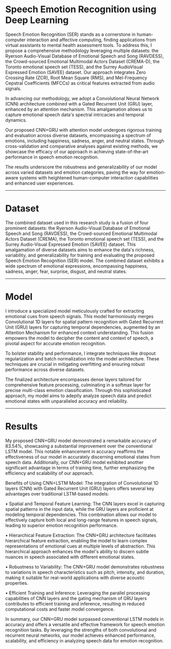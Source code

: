 # Speech Emotion Recognition using Deep Learning

Speech Emotion Recognition (SER) stands as a cornerstone in human-computer interaction and affective computing, finding applications from virtual assistants to mental health assessment tools. To address this, I propose a comprehensive methodology leveraging multiple datasets: the Ryerson Audio-Visual Database of Emotional Speech and Song (RAVDESS), the Crowd-sourced Emotional Multimodal Actors Dataset (CREMA-D), the Toronto emotional speech set (TESS), and the Surrey AudioVisual Expressed Emotion (SAVEE) dataset. Our approach integrates Zero Crossing Rate (ZCR), Root Mean Square (RMS), and Mel-Frequency Cepstral Coefficients (MFCCs) as critical features extracted from audio signals.

In advancing our methodology, we adopt a Convolutional Neural Network (CNN) architecture combined with a Gated Recurrent Unit (GRU) layer, enhanced by an attention mechanism. This amalgamation allows us to capture emotional speech data's spectral intricacies and temporal dynamics.

Our proposed CNN+GRU with attention model undergoes rigorous training and evaluation across diverse datasets, encompassing a spectrum of emotions, including happiness, sadness, anger, and neutral states. Through cross-validation and comparative analyses against existing methods, we showcase the efficacy of our approach in achieving state-of-the-art performance in speech emotion recognition.

The results underscore the robustness and generalizability of our model across varied datasets and emotion categories, paving the way for emotion-aware systems with heightened human-computer interaction capabilities and enhanced user experiences.

------------------------------------------------------------------------------------

# Dataset

The combined dataset used in this research study is a fusion of four prominent datasets: the Ryerson Audio-Visual Database of Emotional Speech and Song (RAVDESS), the Crowd-sourced Emotional Multimodal Actors Dataset (CREMA), the Toronto emotional speech set (TESS), and the Surrey Audio-Visual Expressed Emotion (SAVEE) dataset. This amalgamation of diverse datasets aims to enhance the data's richness, variability, and generalizability for training and evaluating the proposed Speech Emotion Recognition (SER) model. The combined dataset exhibits a wide spectrum of emotional expressions, encompassing happiness, sadness, anger, fear, surprise, disgust, and neutral states.

-----------------------------------------------------------------------------------

# Model

I introduce a specialized model meticulously crafted for extracting emotional cues from speech signals. This model harmoniously merges Convolutional 1D layers for spatial pattern recognition with Gated Recurrent Unit (GRU) layers for capturing temporal dependencies, augmented by an Attention Mechanism for enhanced context understanding. This fusion empowers the model to decipher the content and context of speech, a pivotal aspect for accurate emotion recognition.

To bolster stability and performance, I integrate techniques like dropout regularization and batch normalization into the model architecture. These techniques are crucial in mitigating overfitting and ensuring robust performance across diverse datasets.

The finalized architecture encompasses dense layers tailored for comprehensive feature processing, culminating in a softmax layer for precise multi-class emotion classification. Through this sophisticated approach, my model aims to adeptly analyze speech data and predict emotional states with unparalleled accuracy and reliability.

-----------------------------------------------------------------------------------

# Results

My proposed CNN+GRU model demonstrated a remarkable accuracy of 83.54%, showcasing a substantial improvement over the conventional LSTM model. This notable enhancement in accuracy reaffirms the effectiveness of our model in accurately discerning emotional states from speech data. Additionally, our CNN+GRU model exhibited another significant advantage in terms of training time, further emphasizing the efficiency and scalability of our approach. 

Benefits of Using CNN+LSTM Model: 
The integration of Convolutional 1D layers (CNN) with Gated Recurrent Unit (GRU) layers offers several key advantages over traditional LSTM-based models:

• Spatial and Temporal Feature Learning: The CNN layers excel in capturing spatial patterns in the input data, while the GRU layers are proficient at modeling temporal dependencies. This combination allows our model to effectively capture both local and long-range features in speech signals, leading to superior emotion recognition performance.

• Hierarchical Feature Extraction: The CNN+GRU architecture facilitates hierarchical feature extraction, enabling the model to learn complex representations of emotional cues at multiple levels of abstraction. This hierarchical approach enhances the model's ability to discern subtle nuances in speech associated with different emotional states.

• Robustness to Variability: The CNN+GRU model demonstrates robustness to variations in speech characteristics such as pitch, intensity, and duration, making it suitable for real-world applications with diverse acoustic properties.

• Efficient Training and Inference: Leveraging the parallel processing capabilities of CNN layers and the gating mechanism of GRU layers contributes to efficient training and inference, resulting in reduced computational costs and faster model convergence.

In summary, our CNN+GRU model surpassed conventional LSTM models in accuracy and offers a versatile and effective framework for speech emotion recognition tasks. By leveraging the strengths of both convolutional and recurrent neural networks, our model achieves enhanced performance, scalability, and efficiency in analyzing speech data for emotion recognition.
